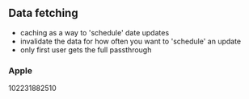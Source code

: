 ## Data fetching

- caching as a way to 'schedule' date updates
- invalidate the data for how often you want to 'schedule' an update
- only first user gets the full passthrough

### Apple

102231882510
